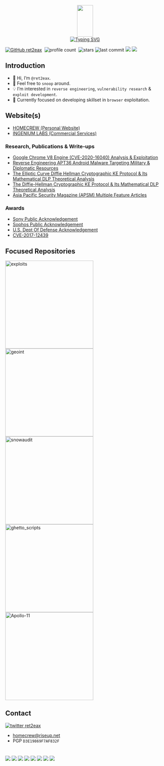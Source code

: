 <p align="center">
  <img width="50" height="100" src="https://i.ibb.co/HNS6HJ6/htg-logo.png">
  <!--<img width="200" src="https://i.ibb.co/J50g3NY/ret-logo-enhanced.png">-->
  <br>
  <a href="https://git.io/typing-svg"><img src="https://readme-typing-svg.demolab.com?font=Handjet&duration=2000&pause=1000&color=F7F7F7&center=true&vCenter=true&width=200&height=100&lines=ret2eax%40h0m3cr3w" alt="Typing SVG" /></a>
  </br>
</p>


[![GitHub ret2eax](https://img.shields.io/github/followers/ret2eax?label=follow&style=social)](https://github.com/ret2eax)&nbsp;
![profile count](https://komarev.com/ghpvc/?username=ret2eax&color=blue)&nbsp;
![stars](https://img.shields.io/github/stars/ret2eax)
![last commit](https://img.shields.io/github/last-commit/ret2eax/exploits?color=blue&logo=github)
![](https://img.shields.io/badge/PGP-D3E19869F7AF832F-blue)
![](https://img.shields.io/website-up-down-green-red/http/homecrew.dev.svg)

## Introduction
- 👋 Hi, I’m `@ret2eax`.
- 👀 Feel free to `snoop` around.
- 💡 I’m interested in `reverse engineering`, `vulnerability research` & `exploit development`.
- 📌 Currently focused on developing skillset in `browser` exploitation.

## Website(s)
- [HOMECREW (Personal Website)](https://homecrew.dev)
- [INGENIUM LABS (Commercial Services)](https://ingeniumlabs.com.au)
  
### Research, Publications & Write-ups
- [Google Chrome V8 Engine (CVE-2020-16040) Analysis & Exploitation](https://homecrew.dev/posts/cve-2020-16040.html)
- [Reverse Engineering APT36 Android Malware Targeting Military & Diplomatic Resources](https://homecrew.dev/posts/apt36.html)
- [The Elliptic Curve Diffie Hellman Cryptographic KE Protocol & Its Mathematical DLP Theoretical Analysis](https://homecrew.dev/posts/ecdh.html)
- [The Diffie-Hellman Cryptographic KE Protocol & Its Mathematical DLP Theoretical Analysis](https://homecrew.dev/posts/dh.html)
- [Asia Pacific Security Magazine (APSM) Multiple Feature Articles](https://www.asiapacificsecuritymagazine.com/contributors/)

### Awards
- [Sony Public Acknowledgement](https://secure.sony.com/hallofthanks.html)
- [Sophos Public Acknowledgement](https://github.com/ret2eax)
- [U.S. Dept Of Defense Acknowledgement](https://github.com/ret2eax)
- [CVE-2017-12439](https://nvd.nist.gov/vuln/detail/CVE-2017-12439)

## Focused Repositories
<p align="left">
    <a href="https://github.com/ret2eax/exploits"><img width="278" src="https://denvercoder1-github-readme-stats.vercel.app/api/pin/?username=ret2eax&repo=exploits&theme=react&hide_border=true" alt="exploits"></a>
  <a href="https://github.com/ret2eax/geospatial-intelligence"><img width="278" src="https://denvercoder1-github-readme-stats.vercel.app/api/pin/?username=ret2eax&repo=geospatial-intelligence&hide_border=true&theme=react" alt="geoint"></a>
  <a href="https://github.com/ret2eax/snowaudit"><img width="278" src="https://denvercoder1-github-readme-stats.vercel.app/api/pin/?username=ret2eax&repo=snowaudit&hide_border=true&theme=react" alt="snowaudit"></a>
  <a href="https://github.com/ret2eax/ghetto_scripts"><img width="278" src="https://denvercoder1-github-readme-stats.vercel.app/api/pin/?username=ret2eax&repo=ghetto_scripts&theme=react&hide_border=true" alt="ghetto_scripts"></a>
  <a href="https://github.com/ret2eax/Apollo-11"><img width="278" src="https://denvercoder1-github-readme-stats.vercel.app/api/pin/?username=ret2eax&repo=Apollo-11&theme=react&hide_border=true" alt="Apollo-11"></a>
  </p>

## Contact
[![twitter ret2eax](https://img.shields.io/badge/Twitter-1DA1F2?style=for-the-badge&logo=twitter&logoColor=white)](https://twitter.com/ret2eax)&nbsp;

- [homecrew@riseup.net](mailto:homecrew@riseup.net)
- PGP `D3E19869F7AF832F`

#
![](https://img.shields.io/badge/Editor-VS_Code-informational?style=flat&logo=visual-studio-code&logoColor=white&color=blue)
![](https://img.shields.io/badge/Code-C-informational?style=flat&logo=C&logoColor=white&color=blue)
![](https://img.shields.io/badge/Code-C++-informational?style=flat&logo=C%2B%2B&logoColor=white&color=blue)
![](https://img.shields.io/badge/Code-Python-informational?style=flat&logo=python&logoColor=white&color=blue)
![](https://img.shields.io/badge/Code-Ruby-informational?style=flat&logo=ruby&logoColor=white&color=blue)
![](https://img.shields.io/badge/Code-Java/Kotlin-informational?style=flat&logo=Kotlin&logoColor=white&color=blue)
![](https://img.shields.io/badge/Code-JavaScript-informational?style=flat&logo=javascript&logoColor=white&color=blue)
![](https://img.shields.io/badge/Code-HTML-informational?style=flat&logo=HTML5&logoColor=white&color=blue)

